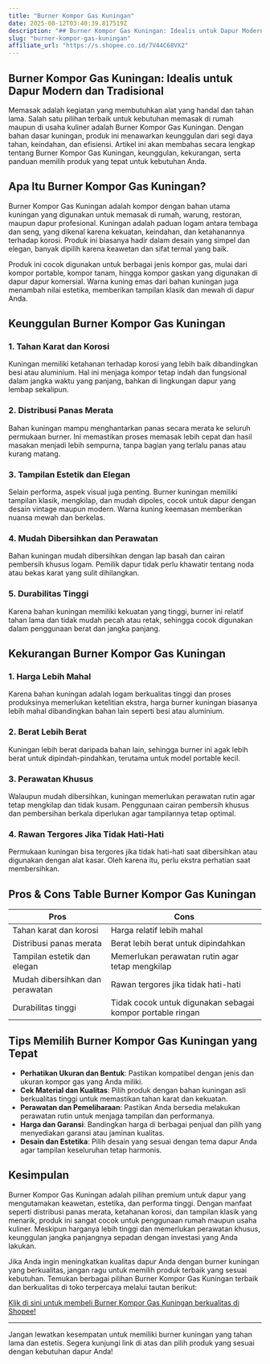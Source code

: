 ```yaml
---
title: "Burner Kompor Gas Kuningan"
date: 2025-08-12T03:40:39.817519Z
description: "## Burner Kompor Gas Kuningan: Idealis untuk Dapur Modern dan Tradisional..."
slug: "burner-kompor-gas-kuningan"
affiliate_url: "https://s.shopee.co.id/7V44C68VX2"
---
```

## Burner Kompor Gas Kuningan: Idealis untuk Dapur Modern dan Tradisional

Memasak adalah kegiatan yang membutuhkan alat yang handal dan tahan lama. Salah satu pilihan terbaik untuk kebutuhan memasak di rumah maupun di usaha kuliner adalah Burner Kompor Gas Kuningan. Dengan bahan dasar kuningan, produk ini menawarkan keunggulan dari segi daya tahan, keindahan, dan efisiensi. Artikel ini akan membahas secara lengkap tentang Burner Kompor Gas Kuningan, keunggulan, kekurangan, serta panduan memilih produk yang tepat untuk kebutuhan Anda.

## Apa Itu Burner Kompor Gas Kuningan?

Burner Kompor Gas Kuningan adalah kompor dengan bahan utama kuningan yang digunakan untuk memasak di rumah, warung, restoran, maupun dapur profesional. Kuningan adalah paduan logam antara tembaga dan seng, yang dikenal karena kekuatan, keindahan, dan ketahanannya terhadap korosi. Produk ini biasanya hadir dalam desain yang simpel dan elegan, banyak dipilih karena keawetan dan sifat termal yang baik.

Produk ini cocok digunakan untuk berbagai jenis kompor gas, mulai dari kompor portable, kompor tanam, hingga kompor gaskan yang digunakan di dapur dapur komersial. Warna kuning emas dari bahan kuningan juga menambah nilai estetika, memberikan tampilan klasik dan mewah di dapur Anda.

## Keunggulan Burner Kompor Gas Kuningan

### 1. Tahan Karat dan Korosi

Kuningan memiliki ketahanan terhadap korosi yang lebih baik dibandingkan besi atau aluminium. Hal ini menjaga kompor tetap indah dan fungsional dalam jangka waktu yang panjang, bahkan di lingkungan dapur yang lembap sekalipun.

### 2. Distribusi Panas Merata

Bahan kuningan mampu menghantarkan panas secara merata ke seluruh permukaan burner. Ini memastikan proses memasak lebih cepat dan hasil masakan menjadi lebih sempurna, tanpa bagian yang terlalu panas atau kurang matang.

### 3. Tampilan Estetik dan Elegan

Selain performa, aspek visual juga penting. Burner kuningan memiliki tampilan klasik, mengkilap, dan mudah dipoles, cocok untuk dapur dengan desain vintage maupun modern. Warna kuning keemasan memberikan nuansa mewah dan berkelas.

### 4. Mudah Dibersihkan dan Perawatan

Bahan kuningan mudah dibersihkan dengan lap basah dan cairan pembersih khusus logam. Pemilik dapur tidak perlu khawatir tentang noda atau bekas karat yang sulit dihilangkan.

### 5. Durabilitas Tinggi

Karena bahan kuningan memiliki kekuatan yang tinggi, burner ini relatif tahan lama dan tidak mudah pecah atau retak, sehingga cocok digunakan dalam penggunaan berat dan jangka panjang.

## Kekurangan Burner Kompor Gas Kuningan

### 1. Harga Lebih Mahal

Karena bahan kuningan adalah logam berkualitas tinggi dan proses produksinya memerlukan ketelitian ekstra, harga burner kuningan biasanya lebih mahal dibandingkan bahan lain seperti besi atau aluminium.

### 2. Berat Lebih Berat

Kuningan lebih berat daripada bahan lain, sehingga burner ini agak lebih berat untuk dipindah-pindahkan, terutama untuk model portable kecil.

### 3. Perawatan Khusus

Walaupun mudah dibersihkan, kuningan memerlukan perawatan rutin agar tetap mengkilap dan tidak kusam. Penggunaan cairan pembersih khusus dan pembersihan berkala diperlukan agar tampilannya tetap optimal.

### 4. Rawan Tergores Jika Tidak Hati-Hati

Permukaan kuningan bisa tergores jika tidak hati-hati saat dibersihkan atau digunakan dengan alat kasar. Oleh karena itu, perlu ekstra perhatian saat membersihkan.

## Pros & Cons Table Burner Kompor Gas Kuningan

| **Pros**                                              | **Cons**                                           |
|--------------------------------------------------------|---------------------------------------------------|
| Tahan karat dan korosi                               | Harga relatif lebih mahal                        |
| Distribusi panas merata                              | Berat lebih berat untuk dipindahkan              |
| Tampilan estetik dan elegan                          | Memerlukan perawatan rutin agar tetap mengkilap |
| Mudah dibersihkan dan perawatan                     | Rawan tergores jika tidak hati-hati               |
| Durabilitas tinggi                                  | Tidak cocok untuk digunakan sebagai kompor portable ringan |

## Tips Memilih Burner Kompor Gas Kuningan yang Tepat

- **Perhatikan Ukuran dan Bentuk**: Pastikan kompatibel dengan jenis dan ukuran kompor gas yang Anda miliki.
- **Cek Material dan Kualitas**: Pilih produk dengan bahan kuningan asli berkualitas tinggi untuk memastikan tahan karat dan kekuatan.
- **Perawatan dan Pemeliharaan**: Pastikan Anda bersedia melakukan perawatan rutin untuk menjaga tampilan dan performanya.
- **Harga dan Garansi**: Bandingkan harga di berbagai penjual dan pilih yang menyediakan garansi atau jaminan kualitas.
- **Desain dan Estetika**: Pilih desain yang sesuai dengan tema dapur Anda agar tampilan keseluruhan tetap harmonis.

## Kesimpulan

Burner Kompor Gas Kuningan adalah pilihan premium untuk dapur yang mengutamakan keawetan, estetika, dan performa tinggi. Dengan manfaat seperti distribusi panas merata, ketahanan korosi, dan tampilan klasik yang menarik, produk ini sangat cocok untuk penggunaan rumah maupun usaha kuliner. Meskipun harganya lebih tinggi dan memerlukan perawatan khusus, keunggulan jangka panjangnya sepadan dengan investasi yang Anda lakukan.

Jika Anda ingin meningkatkan kualitas dapur Anda dengan burner kuningan yang berkualitas, jangan ragu untuk memilih produk terbaik yang sesuai kebutuhan. Temukan berbagai pilihan Burner Kompor Gas Kuningan terbaik dan berkualitas di toko terpercaya melalui tautan berikut:

[Klik di sini untuk membeli Burner Kompor Gas Kuningan berkualitas di Shopee!](https://s.shopee.co.id/7V44C68VX2)

---

Jangan lewatkan kesempatan untuk memiliki burner kuningan yang tahan lama dan estetis. Segera kunjungi link di atas dan pilih produk yang sesuai dengan kebutuhan dapur Anda!